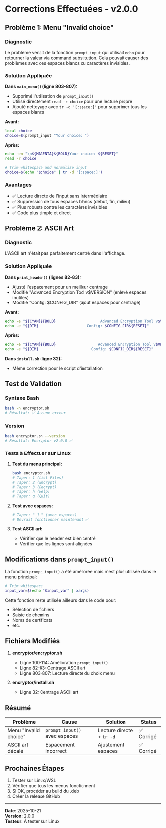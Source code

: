 # Corrections Effectuées - v2.0.0

## Problème 1: Menu "Invalid choice"

### Diagnostic
Le problème venait de la fonction `prompt_input` qui utilisait `echo` pour retourner la valeur via command substitution. Cela pouvait causer des problèmes avec des espaces blancs ou caractères invisibles.

### Solution Appliquée
**Dans `main_menu()` (ligne 803-807):**
- Supprimé l'utilisation de `prompt_input()` 
- Utilisé directement `read -r choice` pour une lecture propre
- Ajouté nettoyage avec `tr -d '[:space:]'` pour supprimer tous les espaces blancs

**Avant:**
```bash
local choice
choice=$(prompt_input "Your choice: ")
```

**Après:**
```bash
echo -en "\n${MAGENTA}${BOLD}Your choice: ${RESET}"
read -r choice

# Trim whitespace and normalize input
choice=$(echo "$choice" | tr -d '[:space:]')
```

### Avantages
- ✅ Lecture directe de l'input sans intermédiaire
- ✅ Suppression de tous espaces blancs (début, fin, milieu)
- ✅ Plus robuste contre les caractères invisibles
- ✅ Code plus simple et direct

## Problème 2: ASCII Art

### Diagnostic
L'ASCII art n'était pas parfaitement centré dans l'affichage.

### Solution Appliquée
**Dans `print_header()` (lignes 82-83):**
- Ajusté l'espacement pour un meilleur centrage
- Modifié "Advanced Encryption Tool v$VERSION" (enlevé espaces inutiles)
- Modifié "Config: $CONFIG_DIR" (ajout espaces pour centrage)

**Avant:**
```bash
echo -e "${CYAN}${BOLD}                    Advanced Encryption Tool v$VERSION${RESET}"
echo -e "${DIM}                      Config: $CONFIG_DIR${RESET}"
```

**Après:**
```bash
echo -e "${CYAN}${BOLD}                   Advanced Encryption Tool v$VERSION${RESET}"
echo -e "${DIM}                        Config: $CONFIG_DIR${RESET}"
```

**Dans `install.sh` (ligne 32):**
- Même correction pour le script d'installation

## Test de Validation

### Syntaxe Bash
```bash
bash -n encryptor.sh
# Résultat: ✅ Aucune erreur
```

### Version
```bash
bash encryptor.sh --version
# Résultat: Encryptor v2.0.0 ✅
```

### Tests à Effectuer sur Linux

1. **Test du menu principal:**
   ```bash
   bash encryptor.sh
   # Taper: 1 (List Files)
   # Taper: 2 (Encrypt)
   # Taper: 3 (Decrypt)
   # Taper: h (Help)
   # Taper: q (Quit)
   ```

2. **Test avec espaces:**
   ```bash
   # Taper: " 1 " (avec espaces)
   # Devrait fonctionner maintenant ✅
   ```

3. **Test ASCII art:**
   - Vérifier que le header est bien centré
   - Vérifier que les lignes sont alignées

## Modifications dans `prompt_input()`

La fonction `prompt_input()` a été améliorée mais n'est plus utilisée dans le menu principal:

```bash
# Trim whitespace
input_var=$(echo "$input_var" | xargs)
```

Cette fonction reste utilisée ailleurs dans le code pour:
- Sélection de fichiers
- Saisie de chemins
- Noms de certificats
- etc.

## Fichiers Modifiés

1. **encryptor/encryptor.sh**
   - Ligne 100-114: Amélioration `prompt_input()`
   - Ligne 82-83: Centrage ASCII art
   - Ligne 803-807: Lecture directe du choix menu

2. **encryptor/install.sh**
   - Ligne 32: Centrage ASCII art

## Résumé

| Problème | Cause | Solution | Status |
|----------|-------|----------|--------|
| Menu "Invalid choice" | `prompt_input()` avec espaces | Lecture directe + `tr -d` | ✅ Corrigé |
| ASCII art décalé | Espacement incorrect | Ajustement espaces | ✅ Corrigé |

## Prochaines Étapes

1. Tester sur Linux/WSL
2. Vérifier que tous les menus fonctionnent
3. Si OK, procéder au build du .deb
4. Créer la release GitHub

---

**Date**: 2025-10-21  
**Version**: 2.0.0  
**Testeur**: À tester sur Linux

